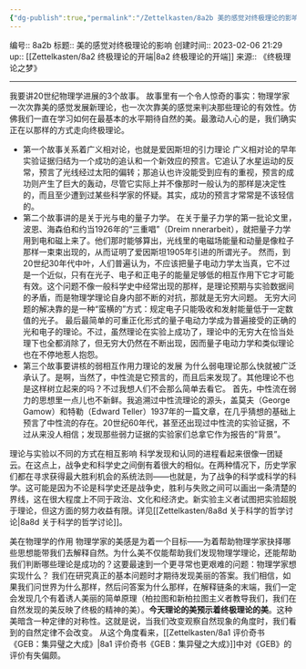 ```yaml
---
{"dg-publish":true,"permalink":"/Zettelkasten/8a2b 美的感觉对终极理论的影响/","dgPassFrontmatter":true}
---
```


编号:: 8a2b
标题:: 美的感觉对终极理论的影响
创建时间:: 2023-02-06 21:29
up:: [[Zettelkasten/8a2 终极理论的开端\|8a2 终极理论的开端]]
来源:: 《终极理论之梦》

---
我要讲20世纪物理学进展的3个故事。
故事里有一个令人惊奇的事实：物理学家一次次靠美的感觉发展新理论，也一次次靠美的感觉来判决那些理论的有效性。仿佛我们一直在学习如何在最基本的水平期待自然的美。最激动人心的是，我们确实正在以那样的方式走向终极理论。
- 第一个故事关系着广义相对论，也就是爱因斯坦的引力理论
广义相对论的早年实验证据归结为一个成功的追认和一个新效应的预言。它追认了水星运动的反常，预言了光线经过太阳的偏转；那追认也许没能受到应有的重视，预言的成功则产生了巨大的轰动，尽管它实际上并不像那时一般认为的那样是决定性的，而且至少遭到过某些科学家的怀疑。其实，成功的预言才常常是不该轻信的。
- 第二个故事讲的是关于光与电的量子力学。
在关于量子力学的第一批论文里，波恩、海森伯和约当1926年的“三重唱”（Dreim nnerarbeit），就把量子力学用到电和磁上来了。他们那时能够算出，光线里的电磁场能量和动量是像粒子那样一束束出现的，从而证明了爱因斯坦1905年引进的所谓光子。
然而，到20世纪30年代中叶，人们普遍认为，不应该把量子电动力学太当真，它不过是一个近似，只有在光子、电子和正电子的能量足够低的相互作用下它才可能有效。这个问题不像一般科学史中经常出现的那样，是理论预期与实验数据间的矛盾，而是物理学理论自身内部不断的对抗，那就是无穷大问题。
无穷大问题的解决靠的是一种“蛮横的”方式：规定电子只能吸收和发射能量低于一定数值的光子。
最后最简单的可重正化形式的量子电动力学成为普遍接受的正确的光和电子的理论。不过，虽然理论在实验上成功了，理论中的无穷大在恰当处理下也全都消除了，但无穷大仍然在不断出现，因而量子电动力学和类似理论也在不停地惹人抱怨。
- 第三个故事要讲核的弱相互作用力理论的发展
为什么弱电理论那么快就被广泛承认了。是啊，当然了，中性流是它预言的，而且后来发现了。其他理论不也是这样树立起来的吗？不过我想人们不会那么简单去看它。
首先，中性流在弱力的思想里一点儿也不新鲜。我追溯过中性流理论的源头，盖莫夫（George Gamow）和特勒（Edward Teller）1937年的一篇文章，在几乎猜想的基础上预言了中性流的存在。20世纪60年代，甚至还出现过中性流的实验证据，不过从来没人相信；发现那些弱力证据的实验家们总拿它作为报告的“背景”。

理论与实验以不同的方式在相互影响
科学发现和认同的进程看起来很像一团疑云。在这点上，战争史和科学史之间倒有着很大的相似。在两种情况下，历史学家们都在寻求获得最大胜利机会的系统法则——也就是，为了战争的科学或科学的科学。这可能是因为不论是科学史还是战争史，胜利与失败之间可以画出一条清楚的界线，这在很大程度上不同于政治、文化和经济史。新实验主义者试图把实验超脱于理论，但这方面的努力收益有限。详见[[Zettelkasten/8a8d 关于科学的哲学讨论\|8a8d 关于科学的哲学讨论]]。

美在物理学的作用
物理学家的美感是为着一个目标——为着帮助物理学家抉择哪些思想能带我们去解释自然。为什么美不仅能帮助我们发现物理学理论，还能帮助我们判断哪些理论是成功的？这要最速到一个更寻常也更艰难的问题：物理学家想实现什么？
我们在研究真正的基本问题时才期待发现美丽的答案。我们相信，如果我们问世界为什么那样，然后问答案为什么那样，在解释链条的末端，我们一定会发现几个有着诱人美丽的简单原理（柏拉图和新柏拉图主义者教导我们，我们在自然发现的美反映了终极的精神的美）。**今天理论的美预示着终极理论的美**。这种美暗含一种定律的对称性。这就是说，当我们改变观察自然现象的角度时，我们看到的自然定律不会改变。
从这个角度看来，[[Zettelkasten/8a1 评价奇书《GEB：集异璧之大成》\|8a1 评价奇书《GEB：集异璧之大成》]]中对《GEB》的评价有失偏颇。
